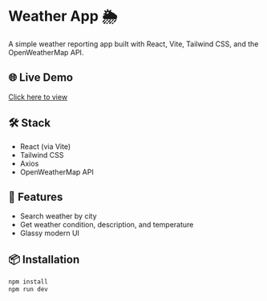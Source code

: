 # Weather App 🌦️

A simple weather reporting app built with React, Vite, Tailwind CSS, and the OpenWeatherMap API.

## 🌐 Live Demo
[Click here to view]([https://weather-app-yourusername.vercel.app/](https://weather-app-eta-two-14.vercel.app/))

## 🛠️ Stack
- React (via Vite)
- Tailwind CSS
- Axios
- OpenWeatherMap API

## 🚀 Features
- Search weather by city
- Get weather condition, description, and temperature
- Glassy modern UI

## 📦 Installation

```bash
npm install
npm run dev
